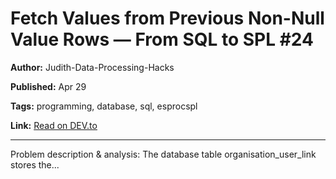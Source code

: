 # Fetch Values from Previous Non-Null Value Rows — From SQL to SPL #24

**Author:** Judith-Data-Processing-Hacks

**Published:** Apr 29

**Tags:** programming, database, sql, esprocspl

**Link:** [Read on DEV.to](https://dev.to/judith677/fetch-values-from-previous-non-null-value-rows-from-sql-to-spl-24-2ddp)

---

Problem description &amp; analysis:   The database table organisation_user_link stores the...